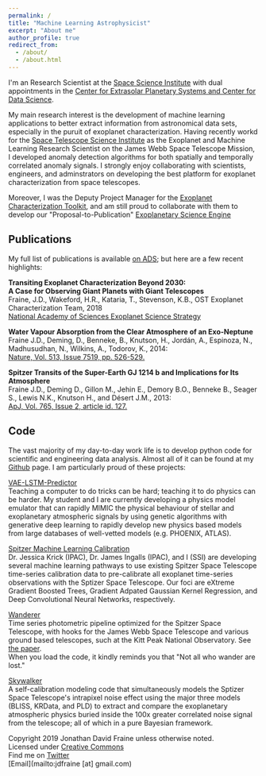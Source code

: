 ```yaml
---
permalink: /
title: "Machine Learning Astrophysicist"
excerpt: "About me"
author_profile: true
redirect_from: 
  - /about/
  - /about.html
---
```


I'm an Research Scientist at the [Space Science Institute](http://spacescience.org/) with dual appointments in the [Center for Extrasolar Planetary Systems and Center for Data Science](https://www.spacescience.org/research.php).

My main research interest is the development of machine learning applications to better extract information from astronomical data sets, especially in the puruit of exoplanet characterization. Having recently workd for the [Space Telescope Science Institute](http://www.stsci.edu/) as the Exoplanet and Machine Learning Research Scientist on the James Webb Space Telescope Mission, I developed anomaly detection algorithms for both spatially and temporally correlated anomaly signals. I strongly enjoy collaborating with scientists, engineers, and adminstrators on developing the best platform for exoplanet characterization from space telescopes.

Moreover, I was the Deputy Project Manager for the [Exoplanet Characterization Toolkit](https://github.com/exoctk), and am still proud to collaborate with them to develop our "Proposal-to-Publication" [Exoplanetary Science Engine](https://exoctk.stsci.edu/)


## Publications  
My full list of publications is available [on ADS](http://adsabs.harvard.edu/cgi-bin/nph-abs_connect?return_req=no_params&author=Fraine&db_key=PRE); but here are a few recent highlights:

**Transiting Exoplanet Characterization Beyond 2030:**  
**A Case for Observing Giant Planets with Giant Telescopes**  
Fraine, J.D., Wakeford, H.R., Kataria, T., Stevenson, K.B., OST Exoplanet Characterization Team, 2018  
[National Academy of Sciences Exoplanet Science Strategy](https://astrobiology.nasa.gov/news/exoplanet-science-strategy/)

**Water Vapour Absorption from the Clear Atmosphere of an Exo-Neptune**  
Fraine J.D., Deming, D., Benneke, B., Knutson, H., Jordán, A., Espinoza, N., Madhusudhan, N., Wilkins, A., Todorov, K., 2014:  
[Nature, Vol. 513, Issue 7519, pp. 526-529.](https://www.nature.com/articles/nature13785?proof=true&platform=oscar&draft=journal)


**Spitzer Transits of the Super-Earth GJ 1214 b and Implications for Its Atmosphere**  
Fraine J.D., Deming D., Gillon M., Jehin E., Demory B.O., Benneke B., Seager S., Lewis N.K., Knutson H., and Désert J.M., 2013:  
[ApJ, Vol. 765, Issue 2, article id. 127.](https://iopscience.iop.org/article/10.1088/0004-637X/765/1/24)

## Code
The vast majority of my day-to-day work life is to develop python code for scientific and engineering data analysis. Almost all of it can be found at my [Github](https://github.com/exowanderer) page.
I am particularly proud of these projects:  

[VAE-LSTM-Predictor](https://github.com/exowanderer/vaelstmpredictor)  
    Teaching a computer to do tricks can be hard; teaching it to do physics can be harder. My student and I are currently developing a physics model emulator that can rapidly MIMIC the physical behaviour of stellar and exoplanetary atmospheric signals by using genetic algorithms with generative deep learning to rapidly develop new physics based models from large databases of well-vetted models (e.g. PHOENIX, ATLAS).

[Spitzer Machine Learning Calibration](http://github.com/exowanderer/SpitzerDeeplearningNetwork)  
    Dr. Jessica Krick (IPAC), Dr. James Ingalls (IPAC), and I (SSI) are developing several machine learning pathways to use existing Spitzer Space Telescope time-series calibration data to pre-calibrate all exoplanet time-series observations with the Sptizer Space Telescope. Our foci are eXtreme Gradient Boosted Trees, Gradient Adpated Gaussian Kernel Regression, and Deep Convolutional Neural Networks, respectively. 


[Wanderer](https://github.com/exowanderer/Wanderer)  
    Time series photometric pipeline optimized for the Spitzer Space Telescope, with hooks for the James Webb Space Telescope and various ground based telescopes, such at the Kitt Peak National Observatory. See [the paper](https://iopscience.iop.org/article/10.1088/0004-637X/765/1/24).  
    When you load the code, it kindly reminds you that "Not all who wander are lost."


[Skywalker](http://github.com/munozcar/skywalker)  
    A self-calibration modeling code that simultaneously models the Sptizer Space Telescope's intrapixel noise effect using the major three models (BLISS, KRData, and PLD) to extract and compare the exoplanetary atmospheric physics buried inside the 100x greater correlated noise signal from the telescope; all of which in a pure Bayesian framework.

Copyright 2019 Jonathan David Fraine unless otherwise noted.  
Licensed under [Creative Commons](http://creativecommons.org/licenses/by-nc-sa/3.0/)  
Find me on [Twitter](https://twitter.com/exowanderer)  
[Email](mailto:jdfraine [at] gmail.com)
